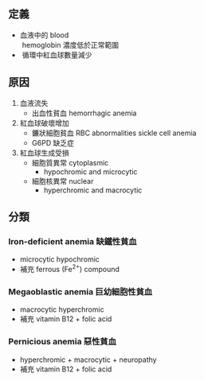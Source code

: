 ## 定義
- 血液中的 blood  
 hemoglobin 濃度低於正常範圍
-  循環中紅血球數量減少
## 原因
1. 血液流失
	- 出血性貧血 hemorrhagic anemia
2. 紅血球破壞增加
	- 鐮狀細胞貧血 RBC abnormalities sickle cell anemia
	- G6PD 缺乏症
3. 紅血球生成受損
	- 細胞質異常 cytoplasmic
		- hypochromic and microcytic
	- 細胞核異常 nuclear
		- hyperchromic and macrocytic
## 分類
### Iron-deficient anemia 缺鐵性貧血
- microcytic hypochromic
- 補充 ferrous (Fe<sup>2+</sup>) compound
### Megaoblastic anemia 巨幼細胞性貧血
- macrocytic hyperchromic
- 補充 vitamin B12 + folic acid
### Pernicious anemia 惡性貧血
- hyperchromic + macrocytic + neuropathy
- 補充 vitamin B12 + folic acid

